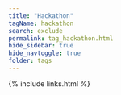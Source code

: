 ```yaml
---
title: "Hackathon"
tagName: hackathon
search: exclude
permalink: tag_hackathon.html
hide_sidebar: true
hide_navtoggle: true
folder: tags
---
```




{% include links.html %}
